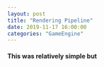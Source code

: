 ```yaml
---
layout: post
title: "Rendering Pipeline"
date: 2019-11-17 16:00:00
categories: "GameEngine"
---
```


#### This was relatively simple but
